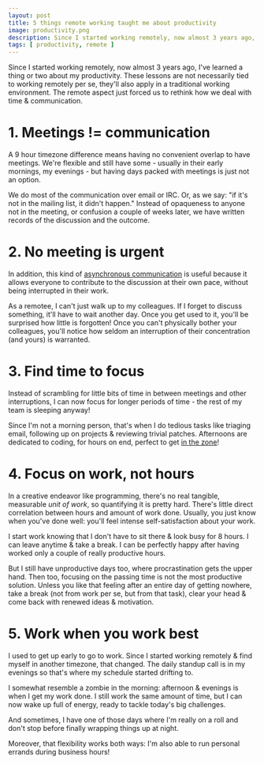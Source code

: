 ```yaml
---
layout: post
title: 5 things remote working taught me about productivity
image: productivity.png
description: Since I started working remotely, now almost 3 years ago, I've learned a thing or two about my productivity. The remote aspect forced us to rethink how we deal with time & communication
tags: [ productivity, remote ]
---
```


Since I started working remotely, now almost 3 years ago, I've learned a thing
or two about my productivity. These lessons are not necessarily tied to working
remotely per se, they'll also apply in a traditional working environment. The
remote aspect just forced us to rethink how we deal with time & communication.

<!-- more -->
<!-- ads -->


# 1. Meetings != communication

A 9 hour timezone difference means having no convenient overlap to have
meetings. We're flexible and still have some - usually in their early mornings,
my evenings - but having days packed with meetings is just not an option.

We do most of the communication over email or IRC. Or, as we say: "if it's not
in the mailing list, it didn't happen." Instead of opaqueness to anyone not in
the meeting, or confusion a couple of weeks later, we have written records of
the discussion and the outcome.


# 2. No meeting is urgent

In addition, this kind of [asynchronous communication](http://zachholman.com/posts/how-github-works-asynchronous/)
is useful because it allows everyone to contribute to the discussion at their
own pace, without being interrupted in their work.

As a remotee, I can't just walk up to my colleagues. If I forget to discuss
something, it'll have to wait another day. Once you get used to it, you'll be
surprised how little is forgotten! Once you can't physically bother your
colleagues, you'll notice how seldom an interruption of their concentration (and
yours) is warranted.


# 3. Find time to focus

Instead of scrambling for little bits of time in between meetings and other
interruptions, I can now focus for longer periods of time - the rest of my team
is sleeping anyway!

Since I'm not a morning person, that's when I do tedious tasks like triaging
email, following up on projects & reviewing trivial patches. Afternoons are
dedicated to coding, for hours on end, perfect to get [in the zone](http://en.wikipedia.org/wiki/Flow_%28psychology%29)!


<!-- ads -->

# 4. Focus on work, not hours

In a creative endeavor like programming, there's no real tangible, measurable
*unit of work*, so quantifying it is pretty hard. There's little direct
correlation between hours and amount of work done. Usually, you just know when
you've done well: you'll feel intense self-satisfaction about your work.

I start work knowing that I don't have to sit there & look busy for 8 hours. I
can leave anytime & take a break. I can be perfectly happy after having worked
only a couple of really productive hours.

But I still have unproductive days too, where procrastination gets the upper
hand. Then too, focusing on the passing time is not the most productive
solution. Unless you like that feeling after an entire day of getting nowhere,
take a break (not from work per se, but from that task), clear your
head & come back with renewed ideas & motivation.


# 5. Work when you work best

I used to get up early to go to work. Since I started working remotely & find
myself in another timezone, that changed. The daily standup call is in my
evenings so that's where my schedule started drifting to.

I somewhat resemble a zombie in the morning: afternoon & evenings is when I get
my work done. I still work the same amount of time, but I can now wake up full
of energy, ready to tackle today's big challenges.

And sometimes, I have one of those days where I'm really on a roll and don't
stop before finally wrapping things up at night.

Moreover, that flexibility works both ways: I'm also able to run personal
errands during business hours!
